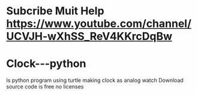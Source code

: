 # Subcribe Muit Help https://www.youtube.com/channel/UCVJH-wXhSS_ReV4KKrcDqBw
# Clock---python
Is python program using turtle making clock as analog watch Download source code is free no licenses 
